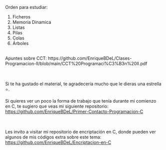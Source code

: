 Orden para estudiar:

1. Ficheros
2. Memoria Dinamica
3. Listas
4. Pilas
5. Colas
6. Árboles
<br>
Apuntes sobre CCT: https://github.com/EnriqueBDeL/Clases-Programacion-II/blob/main/CCT%20Programaci%C3%B3n%20II.pdf

<br><br>
Si te ha gustado el material, te agradecería mucho que le dieras una estrella ⭐.

Si quieres ver un poco la forma de trabajo que tenía durante mi comienzo en C, te sugiero que veas mi siguiente repositorio: https://github.com/EnriqueBDeL/Primer-Contacto-Programacion-C

<br><br>
 Les invito a visitar mi repositorio de encriptación en C, donde pueden ver algunos de mis códigos extra sobre este tema: https://github.com/EnriqueBDeL/Encriptacion-en-C
